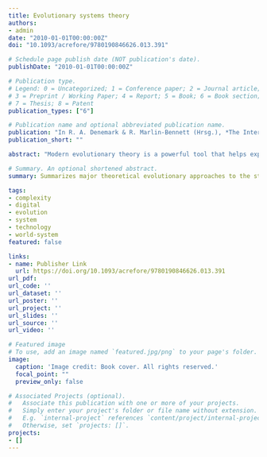 ```yaml
---
title: Evolutionary systems theory
authors:
- admin
date: "2010-01-01T00:00:00Z"
doi: "10.1093/acrefore/9780190846626.013.391"

# Schedule page publish date (NOT publication's date).
publishDate: "2010-01-01T00:00:00Z"

# Publication type.
# Legend: 0 = Uncategorized; 1 = Conference paper; 2 = Journal article;
# 3 = Preprint / Working Paper; 4 = Report; 5 = Book; 6 = Book section;
# 7 = Thesis; 8 = Patent
publication_types: ["6"]

# Publication name and optional abbreviated publication name.
publication: "In R. A. Denemark & R. Marlin-Bennett (Hrsg.), *The International Studies Encyclopedia*. Wiley-Blackwell"
publication_short: ""

abstract: "Modern evolutionary theory is a powerful tool that helps explain the dynamics of change in living things and why and how this change occurs. It also serves as the intellectual foundation of evolutionary systems theory in international relations. Evolutionary systems theory, as it pertains to international relations, can broadly be placed into two categories: the biobehavioral and the social evolutionary approach. The biobehaviorists believe that the foundations of human behavior allow us to employ evolutionary theory to study social systems. The latter favors the use of evolutionary theory based on the analogous developmental pattern of social systems to those found in the natural world. One of the major advantages of using an evolutionary systems framework as part of a systemic approach to the study of 'international relations' is the ability to fuse multiple approaches into a common model. These approaches might have different foci or be rooted in different scientific traditions. They may aim to combine the insights garnered from evolutionary economics with findings from evolutionary psychologists and the epistemological insights into scientific progress as steered by repeated trial and error elimination procedures. The unifying key is the focus on the behavior of agents as it relates to the environment in which these agents act, and the feedback between behavior and environment."

# Summary. An optional shortened abstract.
summary: Summarizes major theoretical evolutionary approaches to the study of world systems.

tags:
- complexity
- digital
- evolution
- system
- technology
- world-system
featured: false

links:
- name: Publisher Link
  url: https://doi.org/10.1093/acrefore/9780190846626.013.391
url_pdf:
url_code: ''
url_dataset: ''
url_poster: ''
url_project: ''
url_slides: ''
url_source: ''
url_video: ''

# Featured image
# To use, add an image named `featured.jpg/png` to your page's folder.
image:
  caption: 'Image credit: Book cover. All rights reserved.'
  focal_point: ""
  preview_only: false

# Associated Projects (optional).
#   Associate this publication with one or more of your projects.
#   Simply enter your project's folder or file name without extension.
#   E.g. `internal-project` references `content/project/internal-project/index.md`.
#   Otherwise, set `projects: []`.
projects:
- []
---
```

